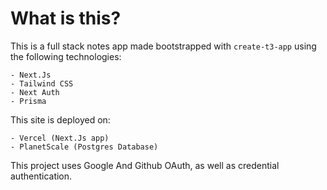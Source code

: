 # What is this?

This is a full stack notes app made bootstrapped with `create-t3-app` using the following technologies:

    - Next.Js
    - Tailwind CSS
    - Next Auth
    - Prisma

This site is deployed on:

    - Vercel (Next.Js app)
    - PlanetScale (Postgres Database)

This project uses Google And Github OAuth, as well as credential authentication.
